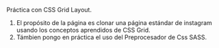 Práctica con CSS Grid Layout.

1. El propósito de la página es clonar una página estándar de instagram usando los conceptos aprendidos de CSS Grid.
2. Támbien pongo en práctica el uso del Preprocesador de Css SASS.
